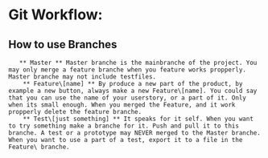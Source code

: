 # Git Workflow:
##    How to use Branches
       ** Master ** Master branche is the mainbranche of the project. You may only merge a feature branche when you feature works propperly.   Master branche may not include testfiles.
        ** Feature\[name] ** By produce a new part of the product, by example a new button, always make a new Feature\[name]. You could say that you can use the name of your userstory, or a part of it. Only when its small enough. When you merged the Feature, and it work propperly delete the feature branche.
        ** Test\[just something] ** It speaks for it self. When you want to try something make a branche for it. Push and pull it to this branche. A test or a prototype may NEVER merged to the Master branche. When you want to use a part of a test, export it to a file in the Feature\ branche.